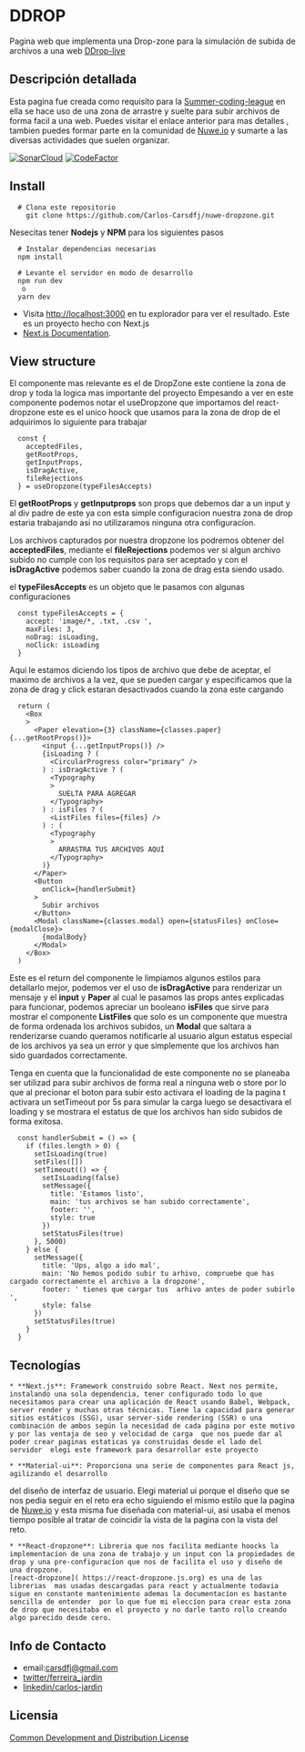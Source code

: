 # DDROP 
Pagina web que implementa una Drop-zone para la simulación de subida de archivos a una web
[DDrop-live](https://nuwe-dropzone.vercel.app)
## Descripción detallada 
Esta pagina fue creada como requisíto para la [Summer-coding-league](http://nuwe.io/app)
en ella se hace uso de una zona de arrastre y suelte para subir archivos de forma facil a una web.
Puedes visitar el enlace anterior para mas detalles , tambien puedes formar parte en la comunidad de
[Nuwe.io](http://nuwe.io) y sumarte a las diversas actividades que suelen organizar.

[![SonarCloud](https://img.shields.io/badge/sonarcloud-A%2B-orange)](https://sonarcloud.io/dashboard?id=Carlos-Carsdfj_nuwe-dropzone)
[![CodeFactor](https://www.codefactor.io/repository/github/carlos-carsdfj/nuwe-dropzone/badge)](https://www.codefactor.io/repository/github/carlos-carsdfj/nuwe-dropzone)
## Install

```shell
  # Clona este repositorio
    git clone https://github.com/Carlos-Carsdfj/nuwe-dropzone.git

```
Nesecitas tener **Nodejs** y **NPM** para los siguientes pasos

```shell
  # Instalar dependencias necesarias
  npm install
```

```shell
  # Levante el servidor en modo de desarrollo 
  npm run dev
   o
  yarn dev  
```

- Visita [http://localhost:3000](http://localhost:3000) en tu explorador para ver el resultado.
Este es un proyecto hecho con Next.js
- [Next.js Documentation](https://nextjs.org/docs).

## View structure

El componente mas relevante es el de DropZone este contiene la zona de drop y toda la logica mas importante del
proyecto
Empesando a ver en este componente podemos notar el useDropzone que importamos del react-dropzone
este es el unico hoock que usamos para la zona de drop de el adquirimos lo siguiente para trabajar

```
  const {
    acceptedFiles,
    getRootProps,
    getInputProps,
    isDragActive,
    fileRejections
  } = useDropzone(typeFilesAccepts)
```

El  **getRootProps** y **getInputprops** son props que debemos dar a un input y al div padre de este ya con esta simple configuracion nuestra zona de drop estaria trabajando asi no utilizaramos ninguna otra configuracíon.

Los archivos capturados por nuestra dropzone los podremos obtener del **acceptedFiles**, mediante el 
**fileRejections** podemos ver si algun archivo subido no cumple con los requisitos para ser aceptado y con el **isDragActive** podemos saber cuando la zona de drag esta siendo usado.

el **typeFilesAccepts** es un objeto que le pasamos con algunas configuracíones 


```
  const typeFilesAccepts = {
    accept: 'image/*, .txt, .csv ',
    maxFiles: 3,
    noDrag: isLoading,
    noClick: isLoading
  }
```
Aqui le estamos diciendo los tipos de archivo que debe de aceptar, el maximo de archivos a la vez, 
que se pueden cargar y especificamos que la zona de drag y click estaran desactivados cuando la zona este cargando 

```
  return (
    <Box
    >
      <Paper elevation={3} className={classes.paper} {...getRootProps()}>
        <input {...getInputProps()} />
        {isLoading ? (
          <CircularProgress color="primary" />
        ) : isDragActive ? (
          <Typography
          >
            SUELTA PARA AGREGAR
          </Typography>
        ) : isFiles ? (
          <ListFiles files={files} />
        ) : (
          <Typography
          >
            ARRASTRA TUS ARCHIVOS AQUÍ
          </Typography>
        )}
      </Paper>
      <Button
        onClick={handlerSubmit}
      >
        Subir archivos
      </Button>
      <Modal className={classes.modal} open={statusFiles} onClose={modalClose}>
        {modalBody}
      </Modal>
    </Box>
  )
```

Este es el return del componente le limpiamos algunos estilos para detallarlo mejor,
podemos ver el uso de **isDragActive** para renderizar un mensaje y el **input** y **Paper**
al cual le pasamos las props antes explicadas para funcionar, podemos apreciar  un booleano **isFiles** que sirve para mostrar el componente **ListFiles** que solo es un componente que muestra de forma ordenada los archivos subidos, un **Modal** que saltara a renderizarse cuando queramos notificarle al usuario algun estatus especial de los archivos ya sea un error y que simplemente que los archivos han sido guardados correctamente.


Tenga en cuenta que la funcionalidad de este componente no se planeaba ser utilizad para subir archivos de forma real a ninguna web o store por lo que al precionar el boton para subir esto activara el loading de la pagina t activara un setTimeout por 5s para simular la carga luego se desactivara el loading y se mostrara el estatus de que los archivos han sido subidos de forma exitosa.


```
  const handlerSubmit = () => {
    if (files.length > 0) {
      setIsLoading(true)
      setFiles([])
      setTimeout(() => {
        setIsLoading(false)
        setMessage({
          title: 'Estamos listo',
          main: 'tus archivos se han subido correctamente',
          footer: '',
          style: true
        })
        setStatusFiles(true)
      }, 5000)
    } else {
      setMessage({
        title: 'Ups, algo a ido mal',
        main: 'No hemos podido subir tu arhivo, compruebe que has cargado correctamente el archivo a la dropzone',
        footer: ' tienes que cargar tus  arhivo antes de poder subirlo ',
        style: false
      })
      setStatusFiles(true)
    }
  }
```
## Tecnologías

    * **Next.js**: Framework construido sobre React. Next nos permite, instalando una sola dependencia, tener configurado todo lo que necesitamos para crear una aplicación de React usando Babel, Webpack, server render y muchas otras técnicas. Tiene la capacidad para generar sitios estáticos (SSG), usar server-side rendering (SSR) o una combinación de ambos según la necesidad de cada página por este motivo y por las ventaja de seo y velocidad de carga  que nos puede dar al poder crear paginas estaticas ya construidas desde el lado del servidor  elegi este framework para desarrollar este proyecto
 
    * **Material-ui**: Proporciona una serie de componentes para React js, agilizando el desarrollo 
del diseño de interfaz de usuario. Elegi material ui porque el diseño que se nos pedia seguir en el reto era echo siguiendo el mismo estilo que la pagina de [Nuwe.io](http://nuwe.io) y esta misma fue diseñada con material-ui, asi usaba el menos  tiempo posible al  tratar de coincidir la vista  de la pagina con la vista del reto.

    * **React-dropzone**: Libreria que nos facilita mediante hoocks la implementacíon de una zona de trabajo y un input con la propiedades de drop y una pre-configuracíon que nos de facilita el uso y diseño de una dropzone. 
    [react-dropzone]( https://react-dropzone.js.org) es una de las librerias  mas usadas descargadas para react y actualmente todavia sigue en constante mantenimiento ademas la documentacíon es bastante sencilla de entender  por lo que fue mi eleccíon para crear esta zona de drop que necesitaba en el proyecto y no darle tanto rollo creando algo parecido desde cero.  


## Info de Contacto
  * email:carsdfj@gmail.com
  * [twitter/ferreira_jardin](https://twitter.com/ferreira_jardin)
  * [linkedin/carlos-jardin](https://www.linkedin.com/in/carlos-ferreira-jardin-799bb0145/)

## Licensia 

[Common Development and Distribution License](https://opensource.org/licenses/CDDL-1.0)

